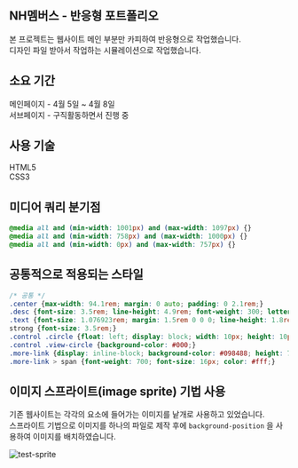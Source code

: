 ## NH멤버스 - 반응형 포트폴리오
본 프로젝트는 웹사이트 메인 부분만 카피하여 반응형으로 작업했습니다. <br>
디자인 파일 받아서 작업하는 시뮬레이션으로 작업했습니다.

## 소요 기간
메인페이지 - 4월 5일 ~ 4월 8일 <br>
서브페이지 - 구직활동하면서 진행 중

## 사용 기술
HTML5 <br>
CSS3

## 미디어 쿼리 분기점
```css
@media all and (min-width: 1001px) and (max-width: 1097px) {}
@media all and (min-width: 758px) and (max-width: 1000px) {}
@media all and (min-width: 0px) and (max-width: 757px) {}
```

## 공통적으로 적용되는 스타일
```css
/* 공통 */
.center {max-width: 94.1rem; margin: 0 auto; padding: 0 2.1rem;}
.desc {font-size: 3.5rem; line-height: 4.9rem; font-weight: 300; letter-spacing: -1px;}
.text {font-size: 1.076923rem; margin: 1.5rem 0 0 0; line-height: 1.8rem;}
strong {font-size: 3.5rem;}
.control .circle {float: left; display: block; width: 10px; height: 10px; margin: 0 8px 0 0; border: 2px solid #000; border-radius: 10px;}
.control .view-circle {background-color: #000;}
.more-link {display: inline-block; background-color: #098488; height: 70px; line-height: 70px; padding: 0 72px; border-radius: 35px;}
.more-link > span {font-weight: 700; font-size: 16px; color: #fff;}
```

## 이미지 스프라이트(image sprite) 기법 사용
기존 웹사이트는 각각의 요소에 들어가는 이미지를 낱개로 사용하고 있었습니다. <br>
스프라이트 기법으로 이미지를 하나의 파일로 제작 후에 `background-position` 을 사용하여 이미지를 배치하였습니다. <br>

![test-sprite](https://user-images.githubusercontent.com/65770361/114313874-4ea4e980-9b33-11eb-9a4b-69fe781ead08.png)
